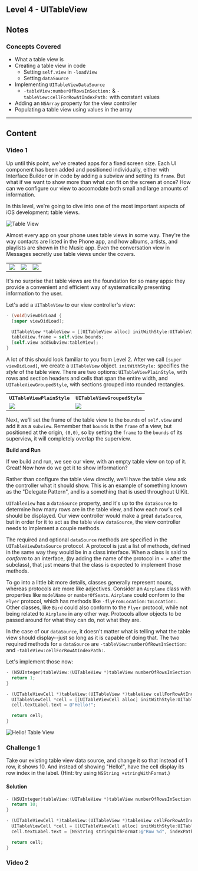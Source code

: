 Level 4 - UITableView
---------------------

## Notes

### Concepts Covered

* What a table view is
* Creating a table view in code
  * Setting `self.view` in `-loadView`
  * Setting `dataSource`
* Implementing `UITableViewDataSource`
  * `-tableView:numberOfRowsInSection:` & `-tableView:cellForRowAtIndexPath:` with constant values
* Adding an `NSArray` property for the view controller
* Populating a table view using values in the array

---

## Content

### Video 1

Up until this point, we've created apps for a fixed screen size. Each UI component has been added and positioned individually, either with Interface Builder or in code by adding a subview and setting its `frame`. But what if we want to show more than what can fit on the screen at once? How can we configure our view to accomodate both small and large amounts of information. 

In this level, we're going to dive into one of the most important aspects of iOS development: table views.

![Table View](http://cl.ly/image/0f331T082L3o/try-ios-tableview.png)

Almost every app on your phone uses table views in some way. They're the way contacts are listed in the Phone app, and how albums, artists, and playlists are shown in the Music app. Even the conversation view in Messages secretly use table views under the covers.

<table>
  <tr>
    <td><img src="http://cl.ly/image/0j1y3y09220N/try-ios-phone-app.png"/></td>
    <td><img src="http://cl.ly/image/020k2k2I1j3G/try-ios-music-app.png"/></td>
    <td><img src="http://cl.ly/image/0r390k2y3m0f/try-ios-messages.png"/></td>
  </tr>
</table>

It's no surprise that table views are the foundation for so many apps: they provide a convenient and efficient way of systematically presenting information to the user.

Let's add a `UITableView` to our view controller's view:

```objective-c
- (void)viewDidLoad {
  [super viewDidLoad];

  UITableView *tableView = [[UITableView alloc] initWithStyle:UITableViewPlainStyle];
  tableView.frame = self.view.bounds;
  [self.view addSubview:tableView];
}
```

A lot of this should look familiar to you from Level 2. After we call `[super viewDidLoad]`, we create a `UITableView` object. `initWithStyle:` specifies the _style_ of the table view. There are two options: `UITableViewPlainStyle`, with rows and section headers and cells that span the entire width, and `UITableViewGroupedStyle`, with sections grouped into rounded rectangles.

<table>
  <tr>
    <th><tt>UITableViewPlainStyle</tt></th>
    <th><tt>UITableViewGroupedStyle</tt></th>
  </tr>
  <tr>
    <td><img src="http://cl.ly/image/0h0q3y3l0n0p/try-ios-tableview-plain.png"/></td>
    <td><img src="http://cl.ly/image/3U4009452U2s/try-ios-tableview-grouped.png"/></td>
  </tr>
</table>

Next, we'll set the frame of the table view to the `bounds` of `self.view` and add it as a `subview`. Remember that `bounds` is the `frame` of a view, but positioned at the origin, `(0,0)`, so by setting the `frame` to the `bounds` of its superview, it will completely overlap the superview.

**Build and Run**

If we build and run, we see our view, with an empty table view on top of it. Great! Now how do we get it to show information?

Rather than configure the table view directly, we'll have the table view ask the controller what it should show. This is an example of something known as the "Delegate Pattern", and is a something that is used throughout UIKit.

`UITableView` has a `dataSource` property, and it's up to the `dataSource` to determine how many rows are in the table view, and how each row's cell should be displayed. Our view controller would make a great `dataSource`, but in order for it to act as the table view `dataSource`, the view controller needs to implement a couple methods. 

The required and optional `dataSource` methods are specified in the `UITableViewDataSource` protocol. A protocol is just a list of methods, defined in the same way they would be in a class interface. When a class is said to _conform_ to an interface, (by adding the name of the protocol in `< >` after the subclass), that just means that the class is expected to implement those methods.

To go into a little bit more details, classes generally represent nouns, whereas protocols are more like adjectives. Consider an `Airplane` class with properties like `modelName` or `numberOfSeats`. `Airplane` could conform to the `Flyer` protocol, which has methods like `-flyFromLocation:toLocation:`. Other classes, like `Bird` could also conform to the `Flyer` protocol, while not being related to `Airplane` in any other way. Protocols allow objects to be passed around for what they can do, not what they are.

In the case of our `dataSource`, it doesn't matter what is telling what the table view should display--just so long as it is capable of doing that. The two required methods for a `dataSource` are `-tableView:numberOfRowsInSection:` and `-tableView:cellForRowAtIndexPath:`. 

Let's implement those now:

```objective-c
- (NSUInteger)tableView:(UITableView *)tableView numberOfRowsInSection:(NSUInteger)section {
  return 1;
}

- (UITableViewCell *)tableView:(UITableView *)tableView cellForRowAtIndexPath:(NSIndexPath *)indexPath {
  UITableViewCell *cell = [[UITableViewCell alloc] initWithStyle:UITableViewCellStyleDefault reuseIdentifier:nil];
  cell.textLabel.text = @"Hello!";

  return cell;
}
```

![Hello! Table View](http://cl.ly/image/262Q3x2c2K2c/try-ios-tableview-hello.png)

### Challenge 1

Take our existing table view data source, and change it so that instead of 1 row, it shows 10. And instead of showing "Hello!", have the cell display its row index in the label. (Hint: try using `NSString +stringWithFormat`.)

#### Solution

```objective-c
- (NSUInteger)tableView:(UITableView *)tableView numberOfRowsInSection:(NSUInteger)section {
  return 10;
}

- (UITableViewCell *)tableView:(UITableView *)tableView cellForRowAtIndexPath:(NSIndexPath *)indexPath {
  UITableViewCell *cell = [[UITableViewCell alloc] initWithStyle:UITableViewCellStyleDefault reuseIdentifier:nil];
  cell.textLabel.text = [NSString stringWithFormat:@"Row %d", indexPath.row];

  return cell;
}
```

### Video 2